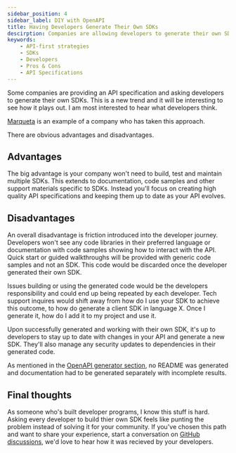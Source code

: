 ```yaml
---
sidebar_position: 4
sidebar_label: DIY with OpenAPI
title: Having Developers Generate Their Own SDKs
descirption: Companies are allowing developers to generate their own SDKs from their API specs. This has advantages such as reducing time spent building SDKs, but also introduces friction and potential issues for developers. Companies should carefully consider this approach before taking it.
keywords:
    - API-first strategies
    - SDKs
    - Developers
    - Pros & Cons
    - API Specifications
---
```


Some companies are providing an API specification and asking developers to generate their own SDKs. This is a new trend and it will be interesting to see how it plays out. I am most interested to hear what developers think. 

[Marqueta](https://www.marqeta.com/docs/core-api/sdks-landing) is an example of a company who has taken this approach.

There are obvious advantages and disadvantages.

## Advantages

The big advantage is your company won't need to build, test and maintain multiple SDKs. This extends to documentation, code samples and other support materials specific to SDKs. Instead you'll focus on creating high quality API specifications and keeping them up to date as your API evolves.

## Disadvantages

An overall disadvantage is friction introduced into the developer journey. Developers won't see any code libraries in their preferred language or documentation with code samples showing how to interact with the API. Quick start or guided walkthroughs will be provided with generic code samples and not an SDK. This code would be discarded once the developer generated their own SDK.

Issues building or using the generated code would be the developers responsibility and could end up being repeated by each developer. Tech support inquires would shift away from how do I use your SDK to achieve this outcome, to how do generate a client SDK in language X. Once I generate it, how do I add it to my project and use it. 

Upon successfully generated and working with their own SDK, it's up to developers to stay up to date with changes in your API and generate a new SDK. They'll also manage any security updates to dependencies in their generated code.

As mentioned in the [OpenAPI generator section](/docs/ways-to-build-sdks/code-generation/open-api-generator/generate-documentation), no README was generated and documentation had to be generated separately with incomplete results. 

## Final thoughts

As someone who's built developer programs, I know this stuff is hard. Asking every developer to build thier own SDK feels like punting the problem instead of solving it for your community. If you've chosen this path and want to share your experience, start a conversation on [GitHub discussions](https://github.com/apimatic/apimatic-sdks-io/discussions), we'd love to hear how it was recieved by your developers.


 